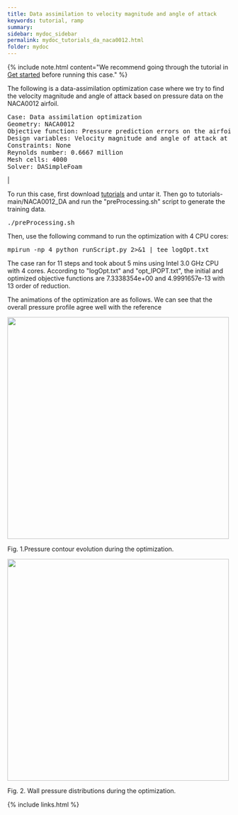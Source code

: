 ```yaml
---
title: Data assimilation to velocity magnitude and angle of attack
keywords: tutorial, ramp
summary: 
sidebar: mydoc_sidebar
permalink: mydoc_tutorials_da_naca0012.html
folder: mydoc
---
```


{% include note.html content="We recommend going through the tutorial in [Get started](mydoc_get_started_download_docker.html) before running this case." %}

The following is a data-assimilation optimization case where we try to find the velocity magnitude and angle of attack based on pressure data on the NACA0012 airfoil.

<pre>
Case: Data assimilation optimization 
Geometry: NACA0012
Objective function: Pressure prediction errors on the airfoil
Design variables: Velocity magnitude and angle of attack at the far field
Constraints: None
Reynolds number: 0.6667 million
Mesh cells: 4000
Solver: DASimpleFoam
</pre>

|

To run this case, first download [tutorials](https://github.com/DAFoam/tutorials/archive/main.tar.gz) and untar it. Then go to tutorials-main/NACA0012_DA and run the "preProcessing.sh" script to generate the training data.

<pre>
./preProcessing.sh
</pre>

Then, use the following command to run the optimization with 4 CPU cores:

<pre>
mpirun -np 4 python runScript.py 2>&1 | tee logOpt.txt
</pre>

The case ran for 11 steps and took about 5 mins using Intel 3.0 GHz CPU with 4 cores. According to "logOpt.txt" and "opt_IPOPT.txt", the initial and optimized objective functions are 7.3338354e+00 and 4.9991657e-13 with 13 order of reduction. 

The animations of the optimization are as follows. We can see that the overall pressure profile agree well with the reference

<img src="{{ site.url }}{{ site.baseurl }}/images/tutorials/NACA0012_DA_p.gif" style="width:500px !important;" />

Fig. 1.Pressure contour evolution during the optimization.

<img src="{{ site.url }}{{ site.baseurl }}/images/tutorials/NACA0012_DA_p_profile.gif" style="width:500px !important;" />

Fig. 2. Wall pressure distributions during the optimization.

{% include links.html %}
